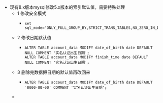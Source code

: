 - 现有8.x版本mysql修改5.x版本的索引默认值，需要特殊处理
	- 1 修改安全模式
		- ```
		  set sql_mode="ONLY_FULL_GROUP_BY,STRICT_TRANS_TABLES,NO_ZERO_IN_DATE,NO_ZERO_DATE,ALLOW_INVALID_DATES,ERROR_FOR_DIVISION_BY_ZERO,NO_ENGINE_SUBSTITUTION"
		  ```
	- 2 修改日期默认值
		- ```
		  ALTER TABLE account_data MODIFY date_of_birth date DEFAULT NULL COMMENT '实名认证出生日期';
		  ALTER TABLE account_data MODIFY finish_time date DEFAULT NULL COMMENT '实名认证出生日期';
		  ```
	- 3 删除完数据把日期的默认值再改回来
		- ```
		  ALTER TABLE account_data MODIFY date_of_birth date DEFAULT '0000-00-00' COMMENT '实名认证出生日期';
		  ```
	-